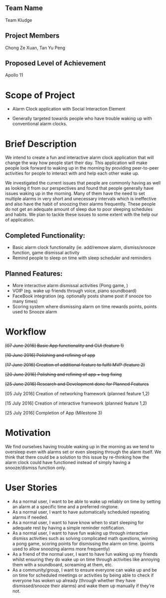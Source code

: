 Team Name
-----------
Team Kludge

Project Members
-----------
Chong Ze Xuan, Tan Yu Peng

Proposed Level of Achievement
------------
 Apollo 11

Scope of Project
==========
- Alarm Clock application with Social Interaction Element

- Generally targeted towards people who have trouble waking up with conventional alarm clocks.

 

**Brief Description**
===========
We intend to create a fun and interactive alarm clock application that will change the way how people start their day. This application will make people look forward to waking up in the morning by providing peer-to-peer activities for people to interact with and help each other wake up.

We investigated the current issues that people are commonly having as well as looking it from our perspectives and found that people generally have issues waking up in the morning. Many of them have the need to set multiple alarms in very short and unecessary intervals which is ineffective and also have the habit of snoozing their alarms frequently. These people do not get an adequate amount of sleep due to poor sleeping schedules and habits. We plan to tackle these issues to some extent with the help our of application.

**Completed Functionality:**
----------
- Basic alarm clock functionality (ie. add/remove alarm, dismiss/snooze function, game dismissal activity
- Remind people to sleep on time with sleep scheduler and reminders

**Planned Features:**
-----------
- More interactive alarm dismissal activities (Pong game, )
- VOIP (eg. wake up friends through voice, piano soundboard)
- FaceBook integration (eg. optionally posts shame post if snooze too many times)
- Scoring system where dismissing alarm on time rewards points, points used to Snooze alarm

 

**Workflow**
========
~~[07 June 2016] Basic App functionality and GUI (feature 1)~~

~~[10 June 2016] Polishing and refining of app~~

~~[17 June 2016] Creation of additional feature to fulfil MVP (feature 2)~~

~~[20 June 2016] Polishing and refining of app + bug fixing~~

~~[25 June 2016] Research and Development done for Planned Features~~

[05 July 2016] Creation of networking framework (planned feature 1,2)

[15 July 2016] Creation of interactive framework (planned feature 1,2)

[25 July 2016] Completion of App (Milestone 3)

 

**Motivation**
========
We find ourselves having trouble waking up in the morning as we tend to oversleep even with alarms set or even sleeping through the alarm itself. We think that there could be a solution to this issue by re-thinking how the alarm clock could have functioned instead of simply having a snooze/dismiss function only.

 

**User Stories**
=======
- As a normal user, I want to be able to wake up reliably on time by setting an alarm at a specific time and a preferred ringtone.
- As a normal user, I want to have automatically scheduled repeating alarms if needed.
- As a normal user, I want to have know when to start sleeping for adequate rest by having a simple reminder notification.
- As a normal user, I want to have fun waking up through interactive dismiss activities such as solving complicated math questions, winning a pong game, scoring points for dismissing the alarm on time. (points used to allow snoozing alarms more frequently)
- As a friend of the normal user, I want to have fun waking up my friends whilst ensuring they do wake up on time through activities like annoying them with a soundboard, screaming at them, etc.
- As a community/group, I want to ensure everyone can wake up and be on time for scheduled meetings or activities by being able to check if everyone has woken up already (through whether they have dismissed/snooze their alarms) and wake them up manually if they're not.
